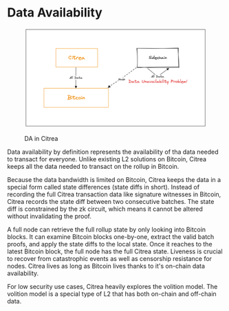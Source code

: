 # Data Availability

<figure><img src="../../.gitbook/assets/da (1).png" alt=""><figcaption><p>DA in Citrea</p></figcaption></figure>

Data availability by definition represents the availability of tha data needed to transact for everyone. Unlike existing L2 solutions on Bitcoin, Citrea keeps all the data needed to transact on the rollup in Bitcoin.

Because the data bandwidth is limited on Bitcoin, Citrea keeps the data in a special form called state differences (state diffs in short). Instead of recording the full Citrea transaction data like signature witnesses in Bitcoin, Citrea records the state diff between two consecutive batches. The state diff is constrained by the zk circuit, which means it cannot be altered without invalidating the proof.

A full node can retrieve the full rollup state by only looking into Bitcoin blocks. It can examine Bitcoin blocks one-by-one, extract the valid batch proofs, and apply the state diffs to the local state. Once it reaches to the latest Bitcoin block, the full node has the full Citrea state. Liveness is crucial to recover from catastrophic events as well as censorship resistance for nodes. Citrea lives as long as Bitcoin lives thanks to it's on-chain data availability.

For low security use cases, Citrea heavily explores the volition model. The volition model is a special type of L2 that has both on-chain and off-chain data.
